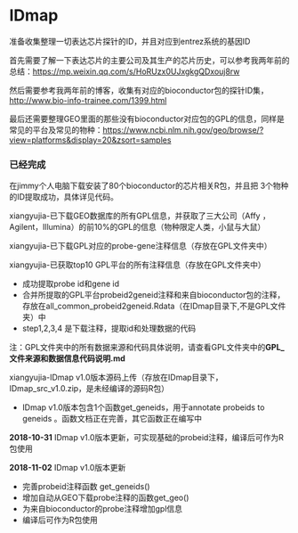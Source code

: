 # IDmap

准备收集整理一切表达芯片探针的ID，并且对应到entrez系统的基因ID

首先需要了解一下表达芯片的主要公司及其生产的芯片历史，可以参考我两年前的总结：https://mp.weixin.qq.com/s/HoRUzx0UJxgkgQDxouj8rw 

然后需要参考我两年前的博客，收集有对应的bioconductor包的探针ID集，http://www.bio-info-trainee.com/1399.html   

最后还需要整理GEO里面的那些没有bioconductor对应包的GPL的信息，同样是常见的平台及常见的物种：https://www.ncbi.nlm.nih.gov/geo/browse/?view=platforms&display=20&zsort=samples



### 已经完成

在jimmy个人电脑下载安装了80个bioconductor的芯片相关R包，并且把 3个物种的ID提取成功，具体详见代码。

xiangyujia-已下载GEO数据库的所有GPL信息，并获取了三大公司（Affy ， Agilent，Illumina）的前10%的GPL的信息（物种限定人类，小鼠与大鼠）

xiangyujia-已下载GPL对应的probe-gene注释信息（存放在GPL文件夹中）

xiangyujia-已获取top10 GPL平台的所有注释信息（存放在GPL文件夹中）
+ 成功提取probe id和gene id
+ 合并所提取的GPL平台probeid2geneid注释和来自bioconductor包的注释，存放在all_common_probeid2geneid.Rdata（在IDmap目录下,不是GPL文件夹）中
+ step1,2,3,4 是下载注释，提取id和处理数据的代码

注：GPL文件夹中的所有数据来源和代码具体说明，请查看GPL文件夹中的**GPL_文件来源和数据信息代码说明.md**

xiangyujia-IDmap v1.0版本源码上传（存放在IDmap目录下，IDmap_src_v1.0.zip，是未经编译的源码R包）
+ IDmap v1.0版本包含1个函数get_geneids，用于annotate probeids to geneids 。函数文档正在完善，其它函数正在编写中

**2018-10-31** IDmap v1.0版本更新，可实现基础的probeid注释，编译后可作为R包使用

**2018-11-02** IDmap v1.0版本更新
+ 完善probeid注释函数 get_geneids()
+ 增加自动从GEO下载probe注释的函数get_geo()
+ 为来自bioconductor的probe注释增加gpl信息
+ 编译后可作为R包使用
